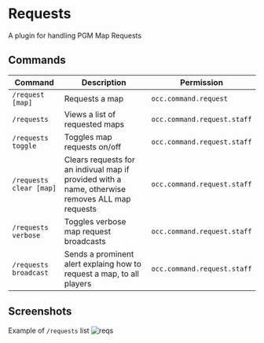 # Requests
A plugin for handling PGM Map Requests

## Commands
| Command | Description | Permission |
-------------|-------------|---------------
| `/request [map]` | Requests a map | `occ.command.request`|
| `/requests` | Views a list of requested maps | `occ.command.request.staff` |
| `/requests toggle` | Toggles map requests on/off | `occ.command.request.staff` |
| `/requests clear [map]` | Clears requests for an indivual map if provided with a name, otherwise removes ALL map requests | `occ.command.request.staff` |
| `/requests verbose` | Toggles verbose map request broadcasts | `occ.command.request.staff` |
| `/requests broadcast` | Sends a prominent alert explaing how to request a map, to all players | `occ.command.request.staff`

## Screenshots
Example of `/requests` list
![reqs](https://user-images.githubusercontent.com/3377659/91335662-8ec28200-e785-11ea-8dc8-728b987fa89a.png)
